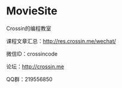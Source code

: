 # MovieSite

Crossin的编程教室

课程文章汇总：http://res.crossin.me/wechat/

微信ID：crossincode

论坛：http://crossin.me

QQ群：219556850
